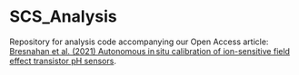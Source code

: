 # SCS_Analysis
Repository for analysis code accompanying our Open Access article: [Bresnahan et al. (2021) Autonomous in situ calibration of ion-sensitive field effect transistor pH sensors](https://aslopubs.onlinelibrary.wiley.com/doi/full/10.1002/lom3.10410).